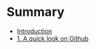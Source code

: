 # Summary

* [Introduction](README.md)
* [1. A quick look on Github](Quick_Look/1_a_quick_look_on_github.md)

